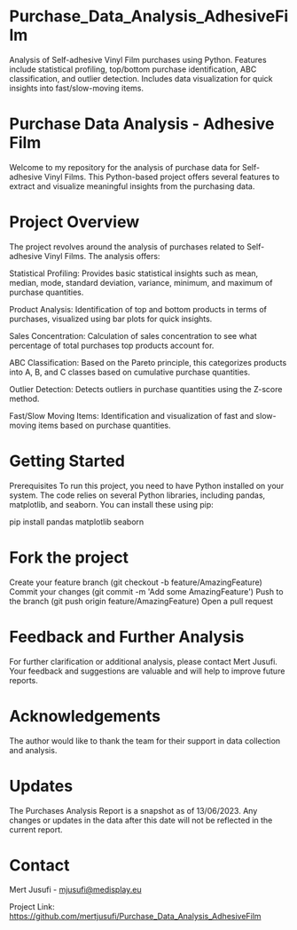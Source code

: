 # Purchase_Data_Analysis_AdhesiveFilm
Analysis of Self-adhesive Vinyl Film purchases using Python. Features include statistical profiling, top/bottom purchase identification, ABC classification, and outlier detection. Includes data visualization for quick insights into fast/slow-moving items.


# Purchase Data Analysis - Adhesive Film
Welcome to my repository for the analysis of purchase data for Self-adhesive Vinyl Films. This Python-based project offers several features to extract and visualize meaningful insights from the purchasing data.

# Project Overview
The project revolves around the analysis of purchases related to Self-adhesive Vinyl Films. The analysis offers:

Statistical Profiling: Provides basic statistical insights such as mean, median, mode, standard deviation, variance, minimum, and maximum of purchase quantities.

Product Analysis: Identification of top and bottom products in terms of purchases, visualized using bar plots for quick insights.

Sales Concentration: Calculation of sales concentration to see what percentage of total purchases top products account for.

ABC Classification: Based on the Pareto principle, this categorizes products into A, B, and C classes based on cumulative purchase quantities.

Outlier Detection: Detects outliers in purchase quantities using the Z-score method.

Fast/Slow Moving Items: Identification and visualization of fast and slow-moving items based on purchase quantities.

# Getting Started
Prerequisites
To run this project, you need to have Python installed on your system. The code relies on several Python libraries, including pandas, matplotlib, and seaborn. You can install these using pip:

pip install pandas matplotlib seaborn

# Fork the project
Create your feature branch (git checkout -b feature/AmazingFeature)
Commit your changes (git commit -m 'Add some AmazingFeature')
Push to the branch (git push origin feature/AmazingFeature)
Open a pull request

# Feedback and Further Analysis
For further clarification or additional analysis, please contact Mert Jusufi. Your feedback and suggestions are valuable and will help to improve future reports.

# Acknowledgements
The author would like to thank the team for their support in data collection and analysis.

# Updates
The Purchases Analysis Report is a snapshot as of 13/06/2023. Any changes or updates in the data after this date will not be reflected in the current report.

# Contact
Mert Jusufi - mjusufi@medisplay.eu

Project Link: https://github.com/mertjusufi/Purchase_Data_Analysis_AdhesiveFilm

